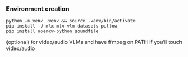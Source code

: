 
### Environment creation

```commandline
python -m venv .venv && source .venv/bin/activate
pip install -U mlx mlx-vlm datasets pillow
pip install opencv-python soundfile
```
(optional) for video/audio VLMs
and have ffmpeg on PATH if you’ll touch video/audio


